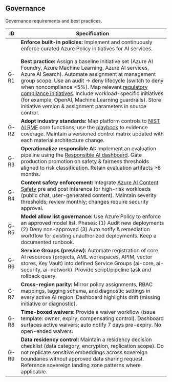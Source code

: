 ## Governance

Governance requirements and best practices.

| ID   | Specification |
|------|--------------|
| G-R1 | **Enforce built-in policies:** Implement and continuously enforce curated Azure Policy initiatives for AI services.<br><br><strong>Best practice:</strong> Assign a baseline initiative set (Azure AI Foundry, Azure Machine Learning, Azure AI services, Azure AI Search). Automate assignment at management group scope. Use an audit → deny lifecycle (switch to deny when noncompliance <5%). Map relevant [regulatory compliance initiatives](https://learn.microsoft.com/azure/governance/policy/samples/#regulatory-compliance). Include workload-specific initiatives (for example, OpenAI, Machine Learning guardrails). Store initiative version & assignment parameters in source control. |
| G-R2 | **Adopt industry standards:** Map platform controls to [NIST AI RMF](https://nvlpubs.nist.gov/nistpubs/ai/NIST.AI.100-1.pdf) core functions; use the [playbook](https://airc.nist.gov/AI_RMF_Knowledge_Base/Playbook) to evidence coverage. Maintain a versioned control matrix updated with each material architecture change. |
| G-R3 | **Operationalize responsible AI:** Implement an evaluation pipeline using the [Responsible AI dashboard](https://learn.microsoft.com/azure/machine-learning/concept-responsible-ai-dashboard). Gate production promotion on safety & fairness thresholds aligned to risk classification. Retain evaluation artifacts ≥6 months. |
| G-R4 | **Content safety enforcement:** Integrate [Azure AI Content Safety](https://learn.microsoft.com/azure/ai-services/content-safety/overview) pre and post inference for high-risk workloads (public chat, user-generated content). Maintain severity thresholds; review monthly; changes require security approval. |
| G-R5 | **Model allow list governance:** Use Azure Policy to enforce an approved model list. Phases: (1) Audit new deployments (2) Deny non-approved (3) Auto notify & remediation workflow for existing unauthorized deployments. Keep a documented runbook. |
| G-R6 | **Service Groups (preview):** Automate registration of core AI resources (projects, AML workspaces, APIM, vector stores, Key Vault) into defined Service Groups (ai-core, ai-security, ai-network). Provide script/pipeline task and rollback query. |
| G-R7 | **Cross-region parity:** Mirror policy assignments, RBAC mappings, tagging schema, and diagnostic settings in every active AI region. Dashboard highlights drift (missing initiative or diagnostic). |
| G-R8 | **Time-boxed waivers:** Provide a waiver workflow (issue template: owner, expiry, compensating control). Dashboard surfaces active waivers; auto notify 7 days pre-expiry. No open-ended waivers. |
| G-R9 | **Data residency control:** Maintain a residency decision checklist (data category, encryption, replication scope). Do not replicate sensitive embeddings across sovereign boundaries without approved data sharing request. Reference sovereign landing zone patterns where applicable. |

